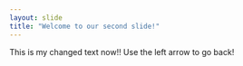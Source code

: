 ```yaml
---
layout: slide
title: "Welcome to our second slide!"
---
```

This is my changed text now!!
Use the left arrow to go back!
